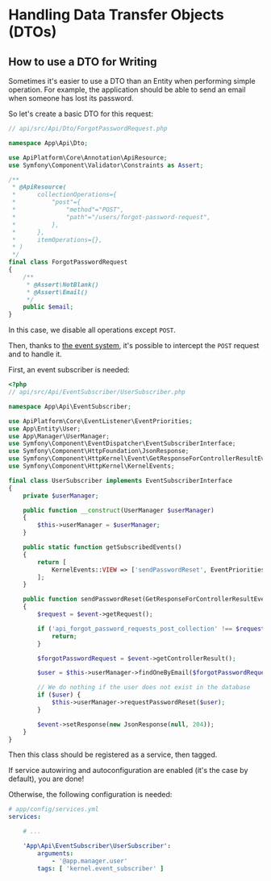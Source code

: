 # Handling Data Transfer Objects (DTOs)

## How to use a DTO for Writing

Sometimes it's easier to use a DTO than an Entity when performing simple
operation. For example, the application should be able to send an email when
someone has lost its password.

So let's create a basic DTO for this request:

```php
// api/src/Api/Dto/ForgotPasswordRequest.php

namespace App\Api\Dto;

use ApiPlatform\Core\Annotation\ApiResource;
use Symfony\Component\Validator\Constraints as Assert;

/**
 * @ApiResource(
 *      collectionOperations={
 *          "post"={
 *              "method"="POST",
 *              "path"="/users/forgot-password-request",
 *          },
 *      },
 *      itemOperations={},
 * )
 */
final class ForgotPasswordRequest
{
    /**
     * @Assert\NotBlank()
     * @Assert\Email()
     */
    public $email;
}
```

In this case, we disable all operations except `POST`.

Then, thanks to [the event system](events.md), it's possible to intercept the
`POST` request and to handle it.

First, an event subscriber is needed:

```php
<?php
// api/src/Api/EventSubscriber/UserSubscriber.php

namespace App\Api\EventSubscriber;

use ApiPlatform\Core\EventListener\EventPriorities;
use App\Entity\User;
use App\Manager\UserManager;
use Symfony\Component\EventDispatcher\EventSubscriberInterface;
use Symfony\Component\HttpFoundation\JsonResponse;
use Symfony\Component\HttpKernel\Event\GetResponseForControllerResultEvent;
use Symfony\Component\HttpKernel\KernelEvents;

final class UserSubscriber implements EventSubscriberInterface
{
    private $userManager;

    public function __construct(UserManager $userManager)
    {
        $this->userManager = $userManager;
    }

    public static function getSubscribedEvents()
    {
        return [
            KernelEvents::VIEW => ['sendPasswordReset', EventPriorities::POST_VALIDATE],
        ];
    }

    public function sendPasswordReset(GetResponseForControllerResultEvent $event)
    {
        $request = $event->getRequest();

        if ('api_forgot_password_requests_post_collection' !== $request->attributes->get('_route')) {
            return;
        }

        $forgotPasswordRequest = $event->getControllerResult();

        $user = $this->userManager->findOneByEmail($forgotPasswordRequest->email);

        // We do nothing if the user does not exist in the database
        if ($user) {
            $this->userManager->requestPasswordReset($user);
        }

        $event->setResponse(new JsonResponse(null, 204));
    }
}
```

Then this class should be registered as a service, then tagged.

If service autowiring and autoconfiguration are enabled (it's the case by
default), you are done!

Otherwise, the following configuration is needed:

```yaml
# app/config/services.yml
services:

    # ...

    'App\Api\EventSubscriber\UserSubscriber':
        arguments:
            - '@app.manager.user'
        tags: [ 'kernel.event_subscriber' ]
```

